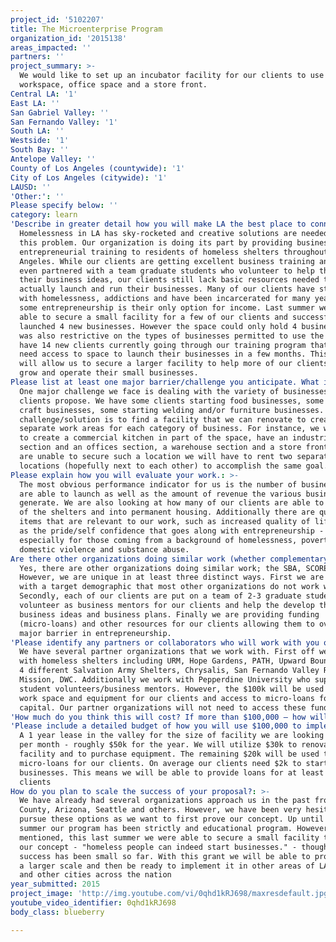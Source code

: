```yaml
---
project_id: '5102207'
title: The Microenterprise Program
organization_id: '2015138'
areas_impacted: ''
partners: ''
project_summary: >-
  We would like to set up an incubator facility for our clients to use as
  workspace, office space and a store front.
Central LA: '1'
East LA: ''
San Gabriel Valley: ''
San Fernando Valley: '1'
South LA: ''
Westside: '1'
South Bay: ''
Antelope Valley: ''
County of Los Angeles (countywide): '1'
City of Los Angeles (citywide): '1'
LAUSD: ''
'Other:': ''
Please specify below: ''
category: learn
'Describe in greater detail how you will make LA the best place to connect:': >-
  Homelessness in LA has sky-rocketed and creative solutions are needed to solve
  this problem. Our organization is doing its part by providing business and
  entrepreneurial training to residents of homeless shelters throughout Los
  Angeles. While our clients are getting excellent business training and are
  even partnered with a team graduate students who volunteer to help them with
  their business ideas, our clients still lack basic resources needed to
  actually launch and run their businesses. Many of our clients have struggled
  with homelessness, addictions and have been incarcerated for many years. For
  some entrepreneurship is their only option for income. Last summer we were
  able to secure a small facility for a few of our clients and successfully
  launched 4 new businesses. However the space could only hold 4 businesses and
  was also restrictive on the types of businesses permitted to use the space. We
  have 14 new clients currently going through our training program that will
  need access to space to launch their businesses in a few months. This funding
  will allow us to secure a larger facility to help more of our clients launch,
  grow and operate their small businesses.
Please list at least one major barrier/challenge you anticipate. What is your strategy for overcoming these obstacles?: >-
  One major challenge we face is dealing with the variety of businesses our
  clients propose. We have some clients starting food businesses, some starting
  craft businesses, some starting welding and/or furniture businesses. Our
  challenge/solution is to find a facility that we can renovate to create
  separate work areas for each category of business. For instance, we would like
  to create a commercial kitchen in part of the space, have an industrial
  section and an offices section, a warehouse section and a store front. If we
  are unable to secure such a location we will have to rent two separate
  locations (hopefully next to each other) to accomplish the same goal.
Please explain how you will evaluate your work.: >-
  The most obvious performance indicator for us is the number of businesses that
  are able to launch as well as the amount of revenue the various businesses
  generate. We are also looking at how many of our clients are able to move out
  of the shelters and into permanent housing. Additionally there are qualitative
  items that are relevant to our work, such as increased quality of life as well
  as the pride/self confidence that goes along with entrepreneurship -
  especially for those coming from a background of homelessness, poverty,
  domestic violence and substance abuse.
Are there other organizations doing similar work (whether complementary or competitive)? What is unique about your proposed approach?: >-
  Yes, there are other organizations doing similar work; the SBA, SCORE, etc.
  However, we are unique in at least three distinct ways. First we are working
  with a target demographic that most other organizations do not work with.
  Secondly, each of our clients are put on a team of 2-3 graduate students who
  volunteer as business mentors for our clients and help the develop their
  business ideas and business plans. Finally we are providing funding
  (micro-loans) and other resources for our clients allowing them to overcome a
  major barrier in entrepreneurship.
'Please identify any partners or collaborators who will work with you on this project. How much of the $100,000 grant award will each partner receive?': >-
  We have several partner organizations that we work with. First off we work
  with homeless shelters including URM, Hope Gardens, PATH, Upward Bound House,
  4 different Salvation Army Shelters, Chrysalis, San Fernando Valley Rescue
  Mission, DWC. Additionally we work with Pepperdine University who supplies
  student volunteers/business mentors. However, the $100k will be used to secure
  work space and equipment for our clients and access to micro-loans for working
  capital. Our partner organizations will not need to access these funds.
'How much do you think this will cost? If more than $100,000 – how will you cover the additional costs?': We have budgeted $100k for 1 year. See projections below
'Please include a detailed budget of how you will use $100,000 to implement this project.': >-
  A 1 year lease in the valley for the size of facility we are looking at is $4k
  per month - roughly $50k for the year. We will utilize $30k to renovate the
  facility and to purchase equipment. The remaining $20k will be used to provide
  micro-loans for our clients. On average our clients need $2k to start their
  businesses. This means we will be able to provide loans for at least 10
  clients
How do you plan to scale the success of your proposal?: >-
  We have already had several organizations approach us in the past from Orange
  County, Arizona, Seattle and others. However, we have been very hesitant to
  pursue these options as we want to first prove our concept. Up until this last
  summer our program has been strictly and educational program. However as
  mentioned, this last summer we were able to secure a small facility to prove
  our concept - "homeless people can indeed start businesses." - though our
  success has been small so far. With this grant we will be able to prove it on
  a larger scale and then be ready to implement it in other areas of LA County
  and other cities across the nation
year_submitted: 2015
project_image: 'http://img.youtube.com/vi/0qhd1kRJ698/maxresdefault.jpg'
youtube_video_identifier: 0qhd1kRJ698
body_class: blueberry

---
```

